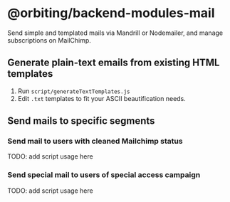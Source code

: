 # @orbiting/backend-modules-mail

Send simple and templated mails via Mandrill or Nodemailer, and manage subscriptions on MailChimp.

## Generate plain-text emails from existing HTML templates

1. Run `script/generateTextTemplates.js`
2. Edit `.txt` templates to fit your ASCII beautification needs.

## Send mails to specific segments

### Send mail to users with cleaned Mailchimp status

TODO: add script usage here

### Send special mail to users of special access campaign

TODO: add script usage here
